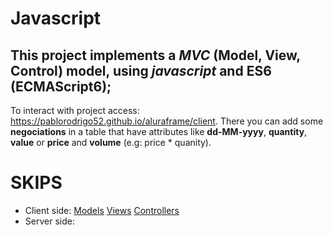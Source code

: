 # Javascript 

## This project implements a _MVC_ (Model, View, Control) model, using *javascript* and ES6 (ECMAScript6);

To interact with project access: https://pablorodrigo52.github.io/aluraframe/client. There you can add some **negociations** in a table that have attributes like **dd-MM-yyyy**, **quantity**, **value** or **price** and **volume** (e.g: price * quanity).

# SKIPS
- Client side:
    [Models](https://github.com/pablorodrigo52/aluraframe/tree/master/client/js/app/models)
    [Views](https://github.com/pablorodrigo52/aluraframe/tree/master/client/js/app/views)
    [Controllers](https://github.com/pablorodrigo52/aluraframe/tree/master/client/js/app/controllers)
- Server side:




